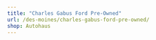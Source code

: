 ```yaml
---
title: "Charles Gabus Ford Pre-Owned"
url: /des-moines/charles-gabus-ford-pre-owned/
shop: Autohaus
---
```

